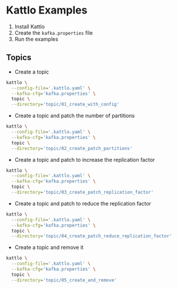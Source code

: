 # Kattlo Examples

1. Install Kattlo
2. Create the `kafka.properties` file
3. Run the examples

## Topics

- Create a topic

```bash
kattlo \
  --config-file='.kattlo.yaml' \
  --kafka-cfg='kafka.properties' \
  topic \
  --directory='topic/01_create_with_config'
```

- Create a topic and patch the number of partitions

```bash
kattlo \
  --config-file='.kattlo.yaml' \
  --kafka-cfg='kafka.properties' \
  topic \
  --directory='topic/02_create_patch_partitions'
```

- Create a topic and patch to increase the replication factor

```bash
kattlo \
  --config-file='.kattlo.yaml' \
  --kafka-cfg='kafka.properties' \
  topic \
  --directory='topic/03_create_patch_replication_factor'
```

- Create a topic and patch to reduce the replication factor

```bash
kattlo \
  --config-file='.kattlo.yaml' \
  --kafka-cfg='kafka.properties' \
  topic \
  --directory='topic/04_create_patch_reduce_replication_factor'
```

- Create a topic and remove it

```bash
kattlo \
  --config-file='.kattlo.yaml' \
  --kafka-cfg='kafka.properties' \
  topic \
  --directory='topic/05_create_and_remove'
```
